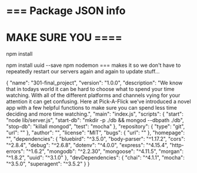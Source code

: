 ===
Package JSON info
=======================

MAKE SURE YOU ====
=================
npm install

npm install uuid --save
npm nodemon === makes it so we don't have to repeatedly restart our servers again and again to update stuff... 

{
  "name": "301-final_project",
  "version": "1.0.0",
  "description": "We know that in todays world it can be hard to choose what to spend your time watching. With all of the different platforms and channels vying for your attention it can get confusing. Here at Pick-A-Flick we've introduced a novel app with a few helpful functions to make sure you can spend less time deciding and more time watching.",
  "main": "index.js",
  "scripts": {
    "start": "node lib/server.js",
    "start-db": "mkdir -p ./db && mongod --dbpath ./db",
    "stop-db": "killall mongod",
    "test": "mocha"
  },
  "repository": {
    "type": "git",
    "url": ""
  },
  "author": "",
  "license": "MIT",
  "bugs": {
    "url": ""
  },
  "homepage": "",
  "dependencies": {
    "bluebird": "^3.5.0",
    "body-parser": "^1.17.2",
    "cors": "^2.8.4",
    "debug": "^2.6.8",
    "dotenv": "^4.0.0",
    "express": "^4.15.4",
    "http-errors": "^1.6.2",
    "mongodb": "^2.2.30",
    "mongoose": "^4.11.5",
    "morgan": "^1.8.2",
    "uuid": "^3.1.0"
  },
  "devDependencies": {
    "chai": "^4.1.1",
    "mocha": "^3.5.0",
    "superagent": "^3.5.2"
  }
}
